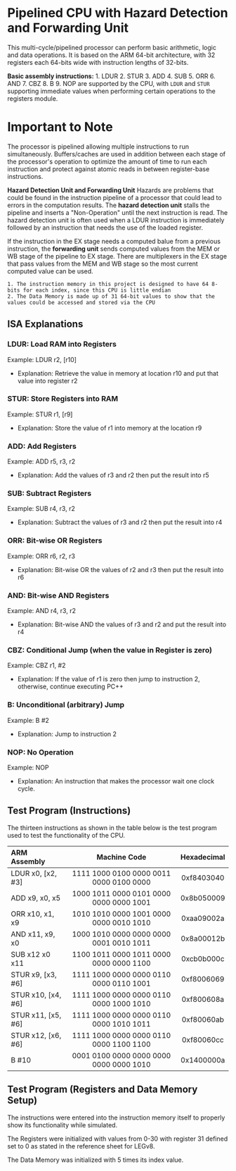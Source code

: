 # Pipelined CPU with Hazard Detection and Forwarding Unit

This multi-cycle/pipelined processor can perform basic arithmetic, logic and data operations. It is based on the ARM 64-bit architecture, with 32 registers each 64-bits wide with instruction lengths of 32-bits. 

**Basic assembly instructions:**
	1. LDUR
	2. STUR
	3. ADD
	4. SUB
	5. ORR
	6. AND
	7. CBZ
	8. B
	9. NOP
 are supported by the CPU, with `LDUR` and `STUR` supporting immediate values when performing certain operations to the registers module.

# Important to Note
The processor is pipelined allowing multiple instructions to run simultaneously. Buffers/caches are used in addition between each stage of the processor's operation to optimize the amount of time to run each instruction and protect against atomic reads in between register-base instructions. 

**Hazard Detection Unit and Forwarding Unit**
Hazards are problems that could be found in the instruction pipeline of a processor that could lead to errors in the computation results. The **hazard detection unit** stalls the pipeline and inserts a "Non-Operation" until the next instruction is read. The hazard detection unit is often used when a LDUR instruction is immediately followed by an instruction that needs the use of the loaded register.

If the instruction in the EX stage needs a computed balue from a previous instruction, the **forwarding unit** sends computed values from the MEM or WB stage of the pipeline to EX stage. There are multiplexers in the EX stage that pass values from the MEM and WB stage so the most current computed value can be used. 
 

	1. The instruction memory in this project is designed to have 64 8-bits for each index, since this CPU is little endian
	2. The Data Memory is made up of 31 64-bit values to show that the values could be accessed and stored via the CPU 

## ISA Explanations

### LDUR: Load RAM into Registers

Example: LDUR r2, [r10]

- Explanation: Retrieve the value in memory at location r10 and put that value into register r2

### STUR: Store Registers into RAM

Example: STUR r1, [r9]

- Explanation: Store the value of r1 into memory at the location r9

### ADD: Add Registers

Example: ADD r5, r3, r2

- Explanation: Add the values of r3 and r2 then put the result into r5

### SUB: Subtract Registers

Example: SUB r4, r3, r2

- Explanation: Subtract the values of r3 and r2 then put the result into r4

### ORR: Bit-wise OR Registers

Example: ORR r6, r2, r3

- Explanation: Bit-wise OR the values of r2 and r3 then put the result into r6

### AND: Bit-wise AND Registers

Example: AND r4, r3, r2

- Explanation: Bit-wise AND the values of r3 and r2 and put the result into r4

### CBZ: Conditional Jump (when the value in Register is zero)

Example: CBZ r1, #2

- Explanation: If the value of r1 is zero then jump to instruction 2, otherwise, continue executing PC++

### B: Unconditional (arbitrary) Jump

Example: B #2

- Explanation: Jump to instruction 2

### NOP: No Operation

Example: NOP

- Explanation: An instruction that makes the processor wait one clock cycle.

## Test Program (Instructions)

The thirteen instructions as shown in the table below is the test program used to test the functionality of the CPU.

|    ARM Assembly   |                Machine Code             | Hexadecimal|
|:------------------|:---------------------------------------:|:----------:|
| LDUR x0, [x2, #3] | 1111 1000 0100 0000 0011 0000 0100 0000 | 0xf8403040 |
| ADD x9, x0, x5    | 1000 1011 0000 0101 0000 0000 0000 1001 | 0x8b050009 |
| ORR x10, x1, x9   | 1010 1010 0000 1001 0000 0000 0010 1010 | 0xaa09002a |
| AND x11, x9, x0   | 1000 1010 0000 0000 0000 0001 0010 1011 | 0x8a00012b |
| SUB x12 x0 x11    | 1100 1011 0000 1011 0000 0000 0000 1100 | 0xcb0b000c |
| STUR x9, [x3, #6] | 1111 1000 0000 0000 0110 0000 0110 1001 | 0xf8006069 |
| STUR x10, [x4, #6]| 1111 1000 0000 0000 0110 0000 1000 1010 | 0xf800608a |
| STUR x11, [x5, #6]| 1111 1000 0000 0000 0110 0000 1010 1011 | 0xf80060ab |
| STUR x12, [x6, #6]| 1111 1000 0000 0000 0110 0000 1100 1100 | 0xf80060cc |
| B #10             | 0001 0100 0000 0000 0000 0000 0000 1010 | 0x1400000a |

## Test Program (Registers and Data Memory Setup)

The instructions were entered into the instruction memory itself to properly show its functionality while simulated. 

The Registers were initialized with values from 0-30 with register 31 defined set to 0 as stated in the reference sheet for LEGv8. 

The Data Memory was initialized with 5 times its index value.
